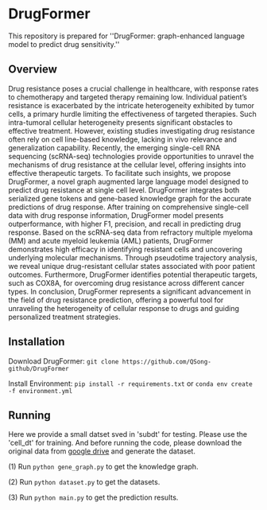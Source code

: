# DrugFormer


This repository is prepared for ''DrugFormer: graph-enhanced language model to predict drug sensitivity.''

## Overview

Drug resistance poses a crucial challenge in healthcare, with response rates to chemotherapy and targeted therapy remaining low. Individual patient’s resistance is exacerbated by the intricate heterogeneity exhibited by tumor cells, a primary hurdle limiting the effectiveness of targeted therapies. Such intra-tumoral cellular heterogeneity presents significant obstacles to effective treatment. However, existing studies investigating drug resistance often rely on cell line-based knowledge, lacking in vivo relevance and generalization capability. Recently, the emerging single-cell RNA sequencing (scRNA-seq) technologies provide opportunities to unravel the mechanisms of drug resistance at the cellular level, offering insights into effective therapeutic targets. To facilitate such insights, we propose DrugFormer, a novel graph augmented large language model designed to predict drug resistance at single cell level. DrugFormer integrates both serialized gene tokens and gene-based knowledge graph for the accurate predictions of drug response. After training on comprehensive single-cell data with drug response information, DrugFormer model presents outperformance, with higher F1, precision, and recall in predicting drug response. Based on the scRNA-seq data from refractory multiple myeloma (MM) and acute myeloid leukemia (AML) patients, DrugFormer demonstrates high efficacy in identifying resistant cells and uncovering underlying molecular mechanisms. Through pseudotime trajectory analysis, we reveal unique drug-resistant cellular states associated with poor patient outcomes. Furthermore, DrugFormer identifies potential therapeutic targets, such as COX8A, for overcoming drug resistance across different cancer types. In conclusion, DrugFormer represents a significant advancement in the field of drug resistance prediction, offering a powerful tool for unraveling the heterogeneity of cellular response to drugs and guiding personalized treatment strategies.

## Installation
Download DrugFormer:
```git clone https://github.com/QSong-github/DrugFormer```


Install Environment:
```pip install -r requirements.txt``` or ```conda env create -f environment.yml```



## Running

   Here we provide a small datset sved in 'subdt' for testing. Please use the 'cell_dt' for training. And before running the code, please download the original data from [google drive](https://drive.google.com/file/d/1D-mkFwoJzu7E__vJc3ahnFE4UVGYz4_Q/view?usp=sharing) and generate the dataset.
   
   (1) Run ```python gene_graph.py``` to get the knowledge graph.
   
   (2) Run ```python dataset.py``` to get the datasets.
   
   (3) Run ```python main.py``` to get the prediction results.
   


   
